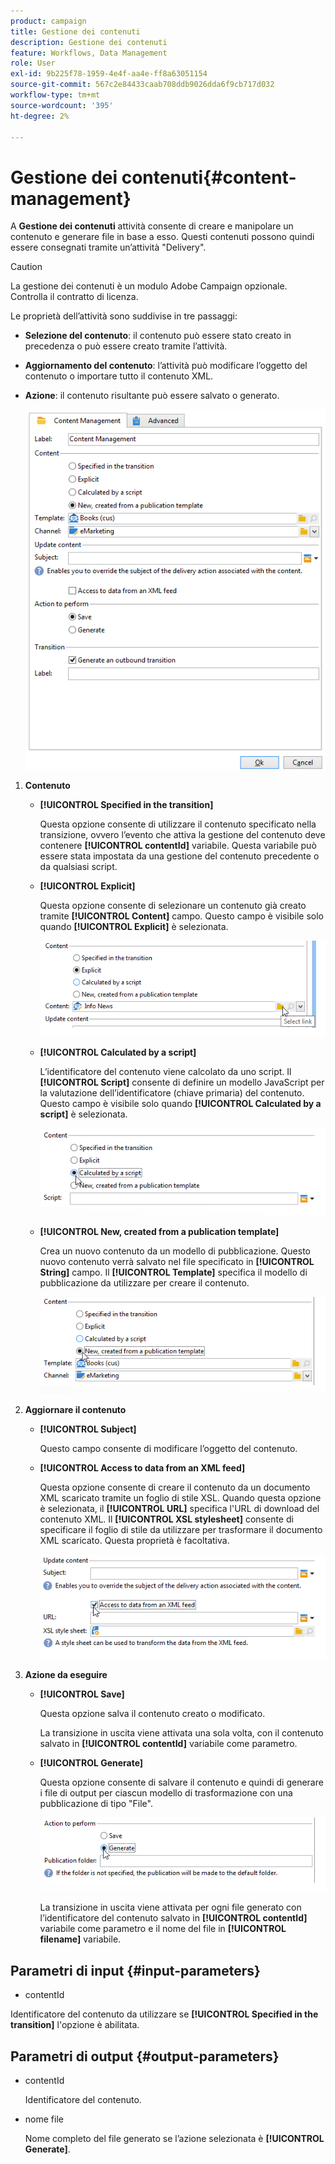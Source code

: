 ```yaml
---
product: campaign
title: Gestione dei contenuti
description: Gestione dei contenuti
feature: Workflows, Data Management
role: User
exl-id: 9b225f78-1959-4e4f-aa4e-ff8a63051154
source-git-commit: 567c2e84433caab708ddb9026dda6f9cb717d032
workflow-type: tm+mt
source-wordcount: '395'
ht-degree: 2%

---
```


# Gestione dei contenuti{#content-management}

A **Gestione dei contenuti** attività consente di creare e manipolare un contenuto e generare file in base a esso. Questi contenuti possono quindi essere consegnati tramite un’attività &quot;Delivery&quot;.

>[!CAUTION]
>
>La gestione dei contenuti è un modulo Adobe Campaign opzionale. Controlla il contratto di licenza.

Le proprietà dell’attività sono suddivise in tre passaggi:

* **Selezione del contenuto**: il contenuto può essere stato creato in precedenza o può essere creato tramite l’attività.
* **Aggiornamento del contenuto**: l’attività può modificare l’oggetto del contenuto o importare tutto il contenuto XML.
* **Azione**: il contenuto risultante può essere salvato o generato.

  ![](assets/content_mgmt_edit.png)

1. **Contenuto**

   * **[!UICONTROL Specified in the transition]**

     Questa opzione consente di utilizzare il contenuto specificato nella transizione, ovvero l’evento che attiva la gestione del contenuto deve contenere **[!UICONTROL contentId]** variabile. Questa variabile può essere stata impostata da una gestione del contenuto precedente o da qualsiasi script.

   * **[!UICONTROL Explicit]**

     Questa opzione consente di selezionare un contenuto già creato tramite **[!UICONTROL Content]** campo. Questo campo è visibile solo quando **[!UICONTROL Explicit]** è selezionata.

     ![](assets/content_mgmt_explicit.png)

   * **[!UICONTROL Calculated by a script]**

     L’identificatore del contenuto viene calcolato da uno script. Il **[!UICONTROL Script]** consente di definire un modello JavaScript per la valutazione dell’identificatore (chiave primaria) del contenuto. Questo campo è visibile solo quando **[!UICONTROL Calculated by a script]** è selezionata.

     ![](assets/content_mgmt_script.png)

   * **[!UICONTROL New, created from a publication template]**

     Crea un nuovo contenuto da un modello di pubblicazione. Questo nuovo contenuto verrà salvato nel file specificato in **[!UICONTROL String]** campo. Il **[!UICONTROL Template]** specifica il modello di pubblicazione da utilizzare per creare il contenuto.

     ![](assets/content_mgmt_new.png)

1. **Aggiornare il contenuto**

   * **[!UICONTROL Subject]**

     Questo campo consente di modificare l’oggetto del contenuto.

   * **[!UICONTROL Access to data from an XML feed]**

     Questa opzione consente di creare il contenuto da un documento XML scaricato tramite un foglio di stile XSL. Quando questa opzione è selezionata, il **[!UICONTROL URL]** specifica l&#39;URL di download del contenuto XML. Il **[!UICONTROL XSL stylesheet]** consente di specificare il foglio di stile da utilizzare per trasformare il documento XML scaricato. Questa proprietà è facoltativa.

     ![](assets/content_mgmt_xmlcontent.png)

1. **Azione da eseguire**

   * **[!UICONTROL Save]**

     Questa opzione salva il contenuto creato o modificato.

     La transizione in uscita viene attivata una sola volta, con il contenuto salvato in **[!UICONTROL contentId]** variabile come parametro.

   * **[!UICONTROL Generate]**

     Questa opzione consente di salvare il contenuto e quindi di generare i file di output per ciascun modello di trasformazione con una pubblicazione di tipo &quot;File&quot;.

     ![](assets/content_mgmt_generate.png)

     La transizione in uscita viene attivata per ogni file generato con l’identificatore del contenuto salvato in **[!UICONTROL contentId]** variabile come parametro e il nome del file in **[!UICONTROL filename]** variabile.

## Parametri di input {#input-parameters}

* contentId

Identificatore del contenuto da utilizzare se **[!UICONTROL Specified in the transition]** l&#39;opzione è abilitata.

## Parametri di output {#output-parameters}

* contentId

  Identificatore del contenuto.

* nome file

  Nome completo del file generato se l’azione selezionata è **[!UICONTROL Generate]**.
